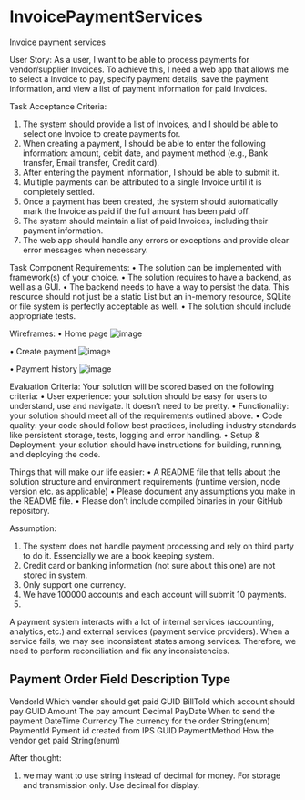 # InvoicePaymentServices
Invoice payment services

User Story:
As a user, I want to be able to process payments for vendor/supplier Invoices. To achieve this, I need a web app that allows me to select a Invoice to pay, specify payment details, save the payment information, and view a list of payment information for paid Invoices.
 
Task Acceptance Criteria:
1.	The system should provide a list of Invoices, and I should be able to select one Invoice to create payments for.
2.	When creating a payment, I should be able to enter the following information: amount, debit date, and payment method (e.g., Bank transfer, Email transfer, Credit card).
3.	After entering the payment information, I should be able to submit it.
4.	Multiple payments can be attributed to a single Invoice until it is completely settled.
5.	Once a payment has been created, the system should automatically mark the Invoice as paid if the full amount has been paid off.
6.	The system should maintain a list of paid Invoices, including their payment information.
7.	The web app should handle any errors or exceptions and provide clear error messages when necessary.
 
Task Component Requirements:
•	The solution can be implemented with framework(s) of your choice.
•	The solution requires to have a backend, as well as a GUI.
•	The backend needs to have a way to persist the data. This resource should not just be a static List but an in-memory resource, SQLite or file system is perfectly acceptable as well.
•	The solution should include appropriate tests.
 
Wireframes:
•	Home page
 ![image](https://github.com/MingGitForPlooto/InvoicePaymentServices/assets/147672072/381a73a6-c83b-4a4c-9425-c42a87aad3cb)

•	Create payment
 ![image](https://github.com/MingGitForPlooto/InvoicePaymentServices/assets/147672072/833c55be-d693-444d-85f1-ed36c47c3e69)

•	Payment history
 ![image](https://github.com/MingGitForPlooto/InvoicePaymentServices/assets/147672072/f5190648-573e-4747-acd8-f38b13268919)

Evaluation Criteria:
Your solution will be scored based on the following criteria:
•	User experience: your solution should be easy for users to understand, use and navigate. It doesn’t need to be pretty.
•	Functionality: your solution should meet all of the requirements outlined above.
•	Code quality: your code should follow best practices, including industry standards like persistent storage, tests, logging and error handling.
•	Setup & Deployment: your solution should have instructions for building, running, and deploying the code.
 
Things that will make our life easier:
•	A README file that tells about the solution structure and environment requirements (runtime version, node version etc. as applicable)
•	Please document any assumptions you make in the README file.
•	Please don’t include compiled binaries in your GitHub repository.
 
Assumption:
1. The system does not handle payment processing and rely on third party to do it. Essencially we are a book keeping system.
2. Credit card or banking information (not sure about this one) are not stored in system.
3. Only support one currency.
4. We have 100000 accounts and each account will submit 10 payments.
5. 


A payment system interacts with a lot of internal services (accounting, analytics, etc.) and external services (payment service providers). When a service fails, we may see inconsistent states among services. Therefore, we need to perform reconciliation and fix any inconsistencies. 

Payment Order
Field			Description	                    Type
--------------------------------------------------------
VendorId		Which vender should get paid	GUID
BillToId		which account should pay        GUID
Amount			The pay amount	                Decimal
PayDate			When to send the payment	    DateTime
Currency		The currency for the order	    String(enum)
PaymentId		Pyment id created from IPS	    GUID
PaymentMethod	How the vendor get paid			String(enum)


After thought:
1. we may want to use string instead of decimal for money. For storage and transmission only. Use decimal for display.
